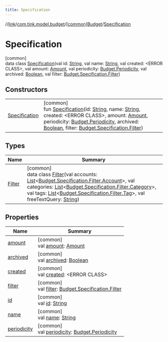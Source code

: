 ```yaml
---
title: Specification
---
```

//[link](../../../../index.html)/[com.tink.model.budget](../../index.html)/[[common]Budget](../index.html)/[Specification](index.html)



# Specification



[common]\
data class [Specification](index.html)(val id: [String](https://kotlinlang.org/api/latest/jvm/stdlib/kotlin/-string/index.html), val name: [String](https://kotlinlang.org/api/latest/jvm/stdlib/kotlin/-string/index.html), val created: &lt;ERROR CLASS&gt;, val amount: [Amount](../../../com.tink.model.misc/[common]-amount/index.html), val periodicity: [Budget.Periodicity](../-periodicity/index.html), val archived: [Boolean](https://kotlinlang.org/api/latest/jvm/stdlib/kotlin/-boolean/index.html), val filter: [Budget.Specification.Filter](-filter/index.html))



## Constructors


| | |
|---|---|
| [Specification](-specification.html) | [common]<br>fun [Specification](-specification.html)(id: [String](https://kotlinlang.org/api/latest/jvm/stdlib/kotlin/-string/index.html), name: [String](https://kotlinlang.org/api/latest/jvm/stdlib/kotlin/-string/index.html), created: &lt;ERROR CLASS&gt;, amount: [Amount](../../../com.tink.model.misc/[common]-amount/index.html), periodicity: [Budget.Periodicity](../-periodicity/index.html), archived: [Boolean](https://kotlinlang.org/api/latest/jvm/stdlib/kotlin/-boolean/index.html), filter: [Budget.Specification.Filter](-filter/index.html)) |


## Types


| Name | Summary |
|---|---|
| [Filter](-filter/index.html) | [common]<br>data class [Filter](-filter/index.html)(val accounts: [List](https://kotlinlang.org/api/latest/jvm/stdlib/kotlin.collections/-list/index.html)&lt;[Budget.Specification.Filter.Account](-filter/-account/index.html)&gt;, val categories: [List](https://kotlinlang.org/api/latest/jvm/stdlib/kotlin.collections/-list/index.html)&lt;[Budget.Specification.Filter.Category](-filter/-category/index.html)&gt;, val tags: [List](https://kotlinlang.org/api/latest/jvm/stdlib/kotlin.collections/-list/index.html)&lt;[Budget.Specification.Filter.Tag](-filter/-tag/index.html)&gt;, val freeTextQuery: [String](https://kotlinlang.org/api/latest/jvm/stdlib/kotlin/-string/index.html)) |


## Properties


| Name | Summary |
|---|---|
| [amount](amount.html) | [common]<br>val [amount](amount.html): [Amount](../../../com.tink.model.misc/[common]-amount/index.html) |
| [archived](archived.html) | [common]<br>val [archived](archived.html): [Boolean](https://kotlinlang.org/api/latest/jvm/stdlib/kotlin/-boolean/index.html) |
| [created](created.html) | [common]<br>val [created](created.html): &lt;ERROR CLASS&gt; |
| [filter](filter.html) | [common]<br>val [filter](filter.html): [Budget.Specification.Filter](-filter/index.html) |
| [id](id.html) | [common]<br>val [id](id.html): [String](https://kotlinlang.org/api/latest/jvm/stdlib/kotlin/-string/index.html) |
| [name](name.html) | [common]<br>val [name](name.html): [String](https://kotlinlang.org/api/latest/jvm/stdlib/kotlin/-string/index.html) |
| [periodicity](periodicity.html) | [common]<br>val [periodicity](periodicity.html): [Budget.Periodicity](../-periodicity/index.html) |

